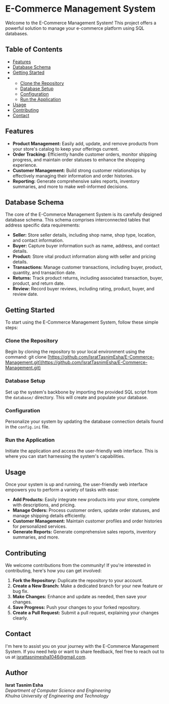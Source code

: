 # E-Commerce Management System

Welcome to the E-Commerce Management System! This project offers a powerful solution to manage your e-commerce platform using SQL databases. 

## Table of Contents
- [Features](#features)
- [Database Schema](#database-schema)
- [Getting Started](#getting-started)
- - [Clone the Repository](#clone-the-repository)
  - [Database Setup](#database-setup)
  - [Configuration](#configuration)
  - [Run the Application](#run-the-application)
- [Usage](#usage)
- [Contributing](#contributing)
- [Contact](#contact)

## Features

- **Product Management:** Easily add, update, and remove products from your store's catalog to keep your offerings current.
- **Order Tracking:** Efficiently handle customer orders, monitor shipping progress, and maintain order statuses to enhance the shopping experience.
- **Customer Management:** Build strong customer relationships by effectively managing their information and order histories.
- **Reporting:** Generate comprehensive sales reports, inventory summaries, and more to make well-informed decisions.

## Database Schema

The core of the E-Commerce Management System is its carefully designed database schema. This schema comprises interconnected tables that address specific data requirements:

- **Seller:** Store seller details, including shop name, shop type, location, and contact information.
- **Buyer:** Capture buyer information such as name, address, and contact details.
- **Product:** Store vital product information along with seller and pricing details.
- **Transactions:** Manage customer transactions, including buyer, product, quantity, and transaction date.
- **Returns:** Track product returns, including associated transaction, buyer, product, and return date.
- **Review:** Record buyer reviews, including rating, product, buyer, and review date.
  
## Getting Started

To start using the E-Commerce Management System, follow these simple steps:

### Clone the Repository

Begin by cloning the repository to your local environment using the command:
git clone [https://github.com/IsratTasnimEsha/E-Commerce-Management.git](https://github.com/IsratTasnimEsha/E-Commerce-Management.git)

### Database Setup
Set up the system's backbone by importing the provided SQL script from the `database/` directory. This will create and populate your database.

### Configuration
Personalize your system by updating the database connection details found in the `config.ini` file.

### Run the Application
Initiate the application and access the user-friendly web interface. This is where you can start harnessing the system's capabilities.

## Usage

Once your system is up and running, the user-friendly web interface empowers you to perform a variety of tasks with ease:

- **Add Products:** Easily integrate new products into your store, complete with descriptions, and pricing.
- **Manage Orders:** Process customer orders, update order statuses, and manage shipping details efficiently.
- **Customer Management:** Maintain customer profiles and order histories for personalized services.
- **Generate Reports:** Generate comprehensive sales reports, inventory summaries, and more.

## Contributing

We welcome contributions from the community! If you're interested in contributing, here's how you can get involved:

1. **Fork the Repository:** Duplicate the repository to your account.
2. **Create a New Branch:** Make a dedicated branch for your new feature or bug fix.
3. **Make Changes:** Enhance and update as needed, then save your changes.
4. **Save Progress:** Push your changes to your forked repository.
5. **Create a Pull Request:** Submit a pull request, explaining your changes clearly.
 
## Contact

I'm here to assist you on your journey with the E-Commerce Management System. If you need help or want to share feedback, feel free to reach out to us at [israttasnimesha1046@gmail.com](mailto:israttasnimesha1046@gmail.com).

## Author

**Israt Tasnim Esha**  
*Department of Computer Science and Engineering*  
*Khulna University of Engineering and Technology*
